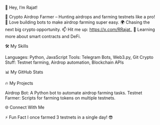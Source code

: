 🚀 Hey, I’m Rajat!

💸 Crypto Airdrop Farmer – Hunting airdrops and farming testnets like a pro!
🤖 Love building bots to make airdrop farming super easy.
🌍 Chasing the next big crypto opportunity.
📫 Hit me up: https://x.com/RRajat_
🌱 Learning more about smart contracts and DeFi.

🛠️ My Skills

Languages: Python, JavaScript
Tools: Telegram Bots, Web3.py, Git
Crypto Stuff: Testnet farming, Airdrop automation, Blockchain APIs

📊 My GitHub Stats

🔥 My Projects

Airdrop Bot: A Python bot to automate airdrop farming tasks.
Testnet Farmer: Scripts for farming tokens on multiple testnets.

🌐 Connect With Me

⚡ Fun Fact
I once farmed 3 testnets in a single day! 😎
